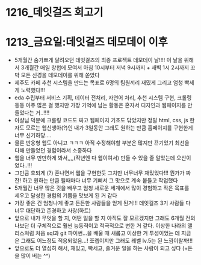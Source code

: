 # 1216_데잇걸즈 회고기

# 1213_금요일:데잇걸즈 데모데이 이후

- 5개월간 숨가쁘게 달려오던 데잇걸즈의 최종 프로젝트 데모데이 날!!!! 이 날을 위해서 3개월간 매일 창헙에 모여서 아침 10시부터 저녁 9시까지 + 새벽 1시 2시까지 꼬박 모든 신경을 데모데이를 위해 쏟았다
- 제주도 카페 추천 시스템을 만드는 목표로 6명의 팀원끼리 재밌게 그리고 엄청 빡세게 노력했다!!!
- eda 수립부터 서비스 기획, 데이터 전처리, 자연어 처리, 추천 시스템 구현, 크롤링 등등 아주 많은 걸 했지만 가장 기억에 남는 활동은 혼자서 디자인과 웹페이지를 만들었다는 거..!!!!
- 아샬님 덕분에 크롤링 코드도 짜고 웹페이지 기초도 닦았지만 정말 html, css, js 한자도 모르는 웹신생아(?)인 내가 3일동안 그래도 원하는 만큼 홈페이지를 구현한게 너무 신기하당....
- 물론 반응형 웹도 아니고 ㅋㅋㅋ 아직 수정해야할 부분은 많지만 끈기있기 최선을 다해 만들었던 경험이라서 소중하다
- 웹을 너무 만만하게 봐서,,,,(작년엔 다 웹이여서) 만들 수 있을 줄 알았는데 오산이었다..!!!
- 그만큼 호되게 (?) 혼나면서 웹을 구현한듯 그치만 너무너무 재밌었다!!! 뭔가가 짜잔! 하고 원하는 만큼 될때마다 너무 기뻐서 그 맛으로 계속 붙들고 작업했다
- 5개월간 너무 많은 것을 배우고 엄청 새로운 세계에서 많이 경험하고 작은 목표를 세우고 달성한 경험의 기쁨을 맛보게 된 거 같다
- 가장 좋은 건 엄청나게 좋고 든든한 사람들을 얻게 된거!!! 데잇걸즈 3기 사람들 다 너무 대단하고 존경하고 사랑(하트)
- 앞으로 내가 무엇을 할 지, 어떤 일을 할 지 아직도 잘 모르겠지만 그래도 6개월 전의 나보단 더 구체적으로 훨씬 능동적이고 적극적으로 변한 거 같다. 이상한 나라의 앨리스처럼 처음 sql과 git 파이썬...을 배울 때 새롭고 이상한 거 투성이었는 데 지금은 그래도 어느정도 적응되었음...! 쪼렙이지만 그래도 레벨 lv.5는 된 느낌이랄까!!!
- 앞으로도 더 열심히 해서, 재밌고, 빡세고, 즐거운 일을 하는 사람이 되고 싶다 (+돈을 많이 버는 ^^)

